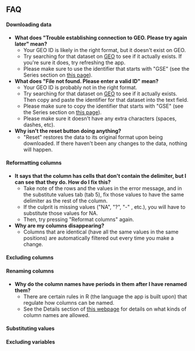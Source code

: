 FAQ
---------------------


#### Downloading data
* __What does "Trouble establishing connection to GEO. Please try again later" mean?__
    + Your GEO ID is likely in the right format, but it doesn't exist on GEO. 
    + Try searching for that dataset on [GEO](https://www.ncbi.nlm.nih.gov/gds/) to see if it actually exists. If you're sure it does, try refreshing the app. 
    + Please make sure to use the identifier that starts with "GSE" (see the Series section on [this page](https://www.ncbi.nlm.nih.gov/books/NBK159736/)).
* __What does "File not found. Please enter a valid ID" mean?__
    + Your GEO ID is probably not in the right format. 
    + Try searching for that dataset on [GEO](https://www.ncbi.nlm.nih.gov/gds/) to see if it actually exists. Then copy and paste the identifier for that dataset into the text field. 
    + Please make sure to copy the identifier that starts with "GSE" (see the Series section on [this page](https://www.ncbi.nlm.nih.gov/books/NBK159736/)). 
    + Please make sure it doesn't have any extra characters (spaces, dashes, etc).
* __Why isn't the reset button doing anything?__
    + "Reset" restores the data to its original format upon being downloaded. If there haven't been any changes to the data, nothing will happen.

#### Reformatting columns
* __It says that the column has cells that don't contain the delimiter, but I can see that they do. How do I fix this?__
    + Take note of the rows and the values in the error message, and in the substitute values tab (tab 5), fix those values to have the same delimiter as the rest of the column. 
    + If the culprit is missing values ("NA", "?", "-" , etc.), you will have to substitute those values for NA. 
    + Then, try pressing "Reformat columns" again.
* __Why are my columns disappearing?__
    + Columns that are identical (have all the same values in the same positions) are automatically filtered out every time you make a change.
  
#### Excluding columns
#### Renaming columns
* __Why do the column names have periods in them after I have renamed them?__
    + There are certain rules in R (the language the app is built upon) that regulate how columns can be named. 
    + See the Details section of [this webpage](https://stat.ethz.ch/R-manual/R-devel/library/base/html/make.names.html) for details on what kinds of column names are allowed.

#### Substituting values
#### Excluding variables

